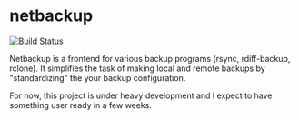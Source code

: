 # netbackup

[![Build Status](https://travis-ci.org/marcopaganini/netbackup.svg?branch=master)](https://travis-ci.org/marcopaganini/netbackup)

Netbackup is a frontend for various backup programs (rsync, rdiff-backup, rclone).
It simplifies the task of making local and remote backups by "standardizing" the
your backup configuration.

For now, this project is under heavy development and I expect to have something
user ready in a few weeks.

